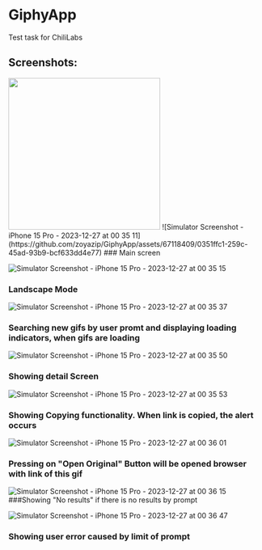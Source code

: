 # GiphyApp
Test task for ChiliLabs

## Screenshots:
<img src="https://github.com/zoyazip/GiphyApp/assets/67118409/0351ffc1-259c-45ad-93b9-bcf633dd4e77" width="300"/>
![Simulator Screenshot - iPhone 15 Pro - 2023-12-27 at 00 35 11](https://github.com/zoyazip/GiphyApp/assets/67118409/0351ffc1-259c-45ad-93b9-bcf633dd4e77)
### Main screen

![Simulator Screenshot - iPhone 15 Pro - 2023-12-27 at 00 35 15](https://github.com/zoyazip/GiphyApp/assets/67118409/1f106298-431c-42f4-8586-93fd3f4512e1)
### Landscape Mode

![Simulator Screenshot - iPhone 15 Pro - 2023-12-27 at 00 35 37](https://github.com/zoyazip/GiphyApp/assets/67118409/bcc07b14-b139-414e-9035-893b2cab4d45)
### Searching new gifs by user promt and displaying loading indicators, when gifs are loading

![Simulator Screenshot - iPhone 15 Pro - 2023-12-27 at 00 35 50](https://github.com/zoyazip/GiphyApp/assets/67118409/dc78ce31-62b9-4024-9f1c-4ac5092498ee)
### Showing detail Screen

![Simulator Screenshot - iPhone 15 Pro - 2023-12-27 at 00 35 53](https://github.com/zoyazip/GiphyApp/assets/67118409/b6176a5e-0997-480e-b423-b24302bcc100)
### Showing Copying functionality. When link is copied, the alert occurs

![Simulator Screenshot - iPhone 15 Pro - 2023-12-27 at 00 36 01](https://github.com/zoyazip/GiphyApp/assets/67118409/673a228b-0931-4116-b3e1-7011b495331e)
### Pressing on "Open Original" Button will be opened browser with link of this gif

![Simulator Screenshot - iPhone 15 Pro - 2023-12-27 at 00 36 15](https://github.com/zoyazip/GiphyApp/assets/67118409/829960f3-3f59-4be1-a758-4bd93ea40345)
###Showing "No results" if there is no results by prompt

![Simulator Screenshot - iPhone 15 Pro - 2023-12-27 at 00 36 47](https://github.com/zoyazip/GiphyApp/assets/67118409/a332fa95-47d2-4e65-b37c-b72cb59d7347)
### Showing user error caused by limit of prompt


